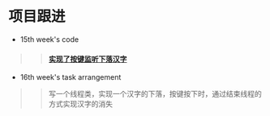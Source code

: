 # 项目跟进 #


  * 15th week's code
> > #### [实现了按键监听下落汉字](http://androidteam.googlecode.com/files/MovingCharacter.rar) ####
  * 16th week's task arrangement
> > 写一个线程类，实现一个汉字的下落，按键按下时，通过结束线程的方式实现汉字的消失